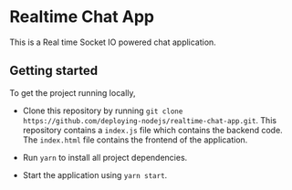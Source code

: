 # Realtime Chat App

This is a Real time Socket IO powered chat application.

## Getting started

To get the project running locally, 

- Clone this repository by running `git clone https://github.com/deploying-nodejs/realtime-chat-app.git`. This repository contains a `index.js` file which contains the backend code. The `index.html` file contains the frontend of the application.

- Run `yarn` to install all project dependencies.
- Start the application using `yarn start`.
